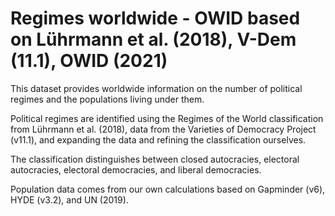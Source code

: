 # Regimes worldwide - OWID based on Lührmann et al. (2018), V-Dem (11.1), OWID (2021)

This dataset provides worldwide information on the number of political regimes and the populations living under them.

Political regimes are identified using the Regimes of the World classification from Lührmann et al. (2018), data from the Varieties of Democracy Project (v11.1), and expanding the data and refining the classification ourselves.

The classification distinguishes between closed autocracies, electoral autocracies, electoral democracies, and liberal democracies.

Population data comes from our own calculations based on Gapminder (v6), HYDE (v3.2), and UN (2019).